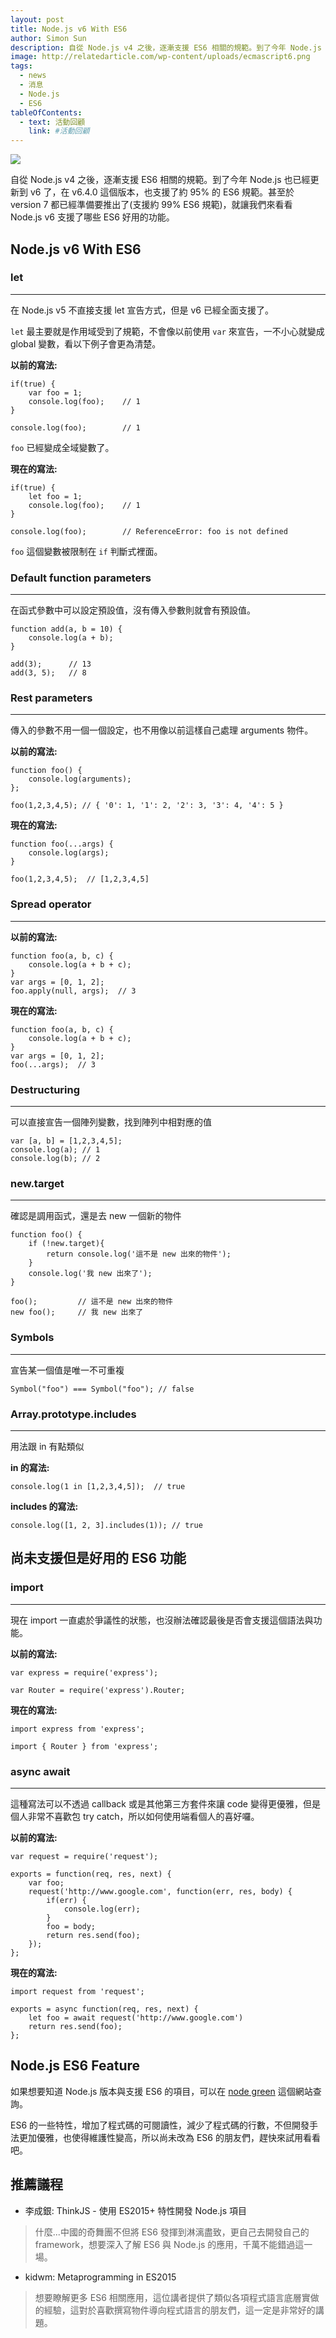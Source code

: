 ```yaml
---
layout: post
title: Node.js v6 With ES6
author: Simon Sun
description: 自從 Node.js v4 之後，逐漸支援 ES6 相關的規範。到了今年 Node.js 也已經更新到 v6 了，在 v6.4.0 這個版本，也支援了約 95% 的 ES6 規範。甚至於 version 7 都已經準備要推出了(支援約 99% ES6 規範)，就讓我們來看看 Node.js v6 支援了哪些 ES6 好用的功能。
image: http://relatedarticle.com/wp-content/uploads/ecmascript6.png
tags:
  - news
  - 消息
  - Node.js
  - ES6
tableOfContents:
  - text: 活動回顧
    link: #活動回顧
---
```


![](http://relatedarticle.com/wp-content/uploads/ecmascript6.png)

自從 Node.js v4 之後，逐漸支援 ES6 相關的規範。到了今年 Node.js 也已經更新到 v6 了，在 v6.4.0 這個版本，也支援了約 95% 的 ES6 規範。甚至於 version 7 都已經準備要推出了(支援約 99% ES6 規範)，就讓我們來看看 Node.js v6 支援了哪些 ES6 好用的功能。


## Node.js v6 With ES6

### let

---

在 Node.js v5 不直接支援 let 宣告方式，但是 v6 已經全面支援了。

`let` 最主要就是作用域受到了規範，不會像以前使用 `var` 來宣告，一不小心就變成 global 變數，看以下例子會更為清楚。

**以前的寫法:**

```
if(true) {
    var foo = 1;
    console.log(foo);    // 1
}

console.log(foo);        // 1
```

`foo` 已經變成全域變數了。

**現在的寫法:**

```
if(true) {
    let foo = 1;
    console.log(foo);    // 1
}

console.log(foo);        // ReferenceError: foo is not defined
```

`foo` 這個變數被限制在 `if` 判斷式裡面。

### Default function parameters

---

在函式參數中可以設定預設值，沒有傳入參數則就會有預設值。

```
function add(a, b = 10) {
    console.log(a + b);
}

add(3);      // 13
add(3, 5);   // 8
```

### Rest parameters

---

傳入的參數不用一個一個設定，也不用像以前這樣自己處理 arguments 物件。

**以前的寫法:**

```
function foo() {
    console.log(arguments);
};

foo(1,2,3,4,5); // { '0': 1, '1': 2, '2': 3, '3': 4, '4': 5 }
```

**現在的寫法:**

```
function foo(...args) {
    console.log(args);
}

foo(1,2,3,4,5);  // [1,2,3,4,5]
```

### Spread operator

---

**以前的寫法:**

```
function foo(a, b, c) {
    console.log(a + b + c);
}
var args = [0, 1, 2];
foo.apply(null, args);  // 3

```

**現在的寫法:**

```
function foo(a, b, c) {
    console.log(a + b + c);
}
var args = [0, 1, 2];
foo(...args);  // 3
```

### Destructuring

---

可以直接宣告一個陣列變數，找到陣列中相對應的值

```
var [a, b] = [1,2,3,4,5];
console.log(a); // 1
console.log(b); // 2
```

### new.target

---

確認是調用函式，還是去 new 一個新的物件

```
function foo() {
    if (!new.target){
        return console.log('這不是 new 出來的物件');
    }
    console.log('我 new 出來了');
}

foo();         // 這不是 new 出來的物件
new foo();     // 我 new 出來了
```

### Symbols

---

宣告某一個值是唯一不可重複

```
Symbol("foo") === Symbol("foo"); // false
``` 

### Array.prototype.includes

---

用法跟 in 有點類似

**in 的寫法:**

```
console.log(1 in [1,2,3,4,5]);  // true
```

**includes 的寫法:**


```
console.log([1, 2, 3].includes(1)); // true
```

## 尚未支援但是好用的 ES6 功能

### import

---

現在 import 一直處於爭議性的狀態，也沒辦法確認最後是否會支援這個語法與功能。

**以前的寫法:**

```
var express = require('express');

var Router = require('express').Router;
```

**現在的寫法:**

```
import express from 'express';

import { Router } from 'express';
```

### async await

---

這種寫法可以不透過 callback 或是其他第三方套件來讓 code 變得更優雅，但是個人非常不喜歡包 try catch，所以如何使用端看個人的喜好囉。

**以前的寫法:**

```
var request = require('request');

exports = function(req, res, next) {
    var foo;
    request('http://www.google.com', function(err, res, body) {
        if(err) {
            console.log(err);
        }
        foo = body;
        return res.send(foo);
    });
};
```

**現在的寫法:**

```
import request from 'request';

exports = async function(req, res, next) {
    let foo = await request('http://www.google.com')
    return res.send(foo);
};
```


## Node.js ES6 Feature

如果想要知道 Node.js 版本與支援 ES6 的項目，可以在 [node green](http://node.green/) 這個網站查詢。

ES6 的一些特性，增加了程式碼的可閱讀性，減少了程式碼的行數，不但開發手法更加優雅，也使得維護性變高，所以尚未改為 ES6 的朋友們，趕快來試用看看吧。

## 推薦議程

- 李成銀: ThinkJS - 使用 ES2015+ 特性開發 Node.js 項目

> 什麼...中國的奇舞團不但將 ES6 發揮到淋漓盡致，更自己去開發自己的 framework，想要深入了解 ES6 與 Node.js 的應用，千萬不能錯過這一場。

- kidwm: Metaprogramming in ES2015

> 想要瞭解更多 ES6 相關應用，這位講者提供了類似各項程式語言底層實做的經驗，這對於喜歡撰寫物件導向程式語言的朋友們，這一定是非常好的講題。